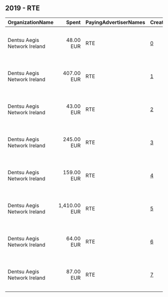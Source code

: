## 2019 - RTE 
|OrganizationName|Spent|PayingAdvertiserNames|CreativeUrls|Impressions|Genders|AgeBrackets|CountryCodes|BillingAddresses|CandidateBallotInformation|
|:---|---:|:---|:---|---:|:---|:---|:---|:---|:---|
|Dentsu Aegis Network Ireland|48.00 EUR|RTE|[0](https://www.snap.com/political-ads/asset/0a8c2de8b6ef45a8dd762cf467a91b59f0769105a5c4a5614acde24055ebed60?mediaType=mp4)|71,348||17-|ireland|"Two Haddington Buildings 20-38 Haddington Road,, Dublin ,D04HE94,IE"||
|Dentsu Aegis Network Ireland|407.00 EUR|RTE|[1](https://www.snap.com/political-ads/asset/c266bb93a9a9e645c0b93651d6d62ddc6f68741df8e2f392cf388eebafcefc67?mediaType=mp4)|671,523||17-|ireland|"Two Haddington Buildings 20-38 Haddington Road,, Dublin ,D04HE94,IE"||
|Dentsu Aegis Network Ireland|43.00 EUR|RTE|[2](https://www.snap.com/political-ads/asset/bd28c88dd5bc6591144c5b9613e0aebade1607ba76df52239b545991e2c1ea33?mediaType=mp4)|61,811||17-|ireland|"Two Haddington Buildings 20-38 Haddington Road,, Dublin ,D04HE94,IE"||
|Dentsu Aegis Network Ireland|245.00 EUR|RTE|[3](https://www.snap.com/political-ads/asset/9e0b04d89888423bacceb810b701836e33383a5768db50c33d5b1591481393a3?mediaType=mp4)|356,708||17-|ireland|"Two Haddington Buildings 20-38 Haddington Road,, Dublin ,D04HE94,IE"||
|Dentsu Aegis Network Ireland|159.00 EUR|RTE|[4](https://www.snap.com/political-ads/asset/f65a1f2aa94585edecb77cfcb1973bb4a2e766bc4a7467f7dac2dd11fd598574?mediaType=mp4)|244,344||17-|ireland|"Two Haddington Buildings 20-38 Haddington Road,, Dublin ,D04HE94,IE"||
|Dentsu Aegis Network Ireland|1,410.00 EUR|RTE|[5](https://www.snap.com/political-ads/asset/e5b69f5c1196674787d46ac674f6a1e8a22de96a24997c65abf12e347cd179b7?mediaType=mp4)|2,656,979||17-|ireland|"Two Haddington Buildings 20-38 Haddington Road,, Dublin ,D04HE94,IE"||
|Dentsu Aegis Network Ireland|64.00 EUR|RTE|[6](https://www.snap.com/political-ads/asset/f30a43f97a04a94c525222ccd92aa052865391b27f6e0943fc6be20c51aab7c5?mediaType=mp4)|118,033||17-|ireland|"Two Haddington Buildings 20-38 Haddington Road,, Dublin ,D04HE94,IE"||
|Dentsu Aegis Network Ireland|87.00 EUR|RTE|[7](https://www.snap.com/political-ads/asset/c28a195d91c35db635f8cfdc6a233314cbf60033d6ad7162e4b82c559c34b3de?mediaType=mp4)|133,869||17-|ireland|"Two Haddington Buildings 20-38 Haddington Road,, Dublin ,D04HE94,IE"||
